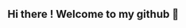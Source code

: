 ## Hi there ! Welcome to my github 👋

<!--
**msherekar/msherekar** is a ✨ _special_ ✨ repository because its `README.md` (this file) appears on your GitHub profile.

Here are some ideas to get you started:

- 🔭 I’m currently working on Virtual Cell Challenge, Enzyme Engineeting Challenge, Protein Designing Project and Integrated Analysis Environment for Wet-Lab Scientists.
- 🌱 I’m currently learning Graph Neural Networks, Physics Based Neural Networks, Models that combine biophysical and biochemical properties of a protein, Model Context Protocol, Front End engineering to create a user interface
- 👯 I’m looking to collaborate on Protein Designing and designing DL models for omics datasets
- 🤔 I’m looking for help with Front End engineering to create a user interface
- 💬 I blog at https://medium.com/@mukulsherekar
- 📫 How to reach me: https://www.linkedin.com/in/mukulsherekar/
-->
